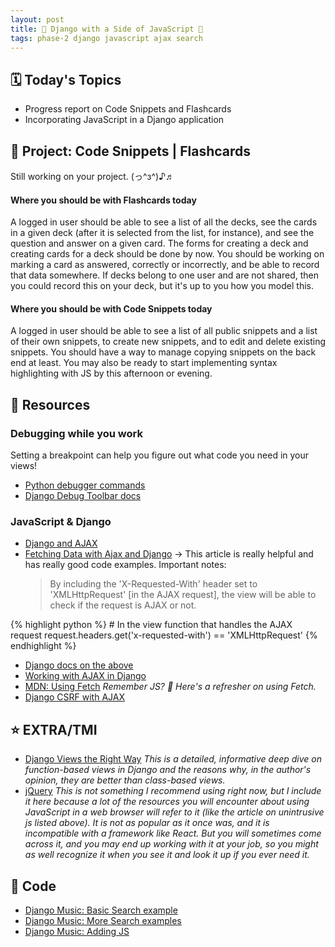 ```yaml
---
layout: post
title: 🍔 Django with a Side of JavaScript 🍟
tags: phase-2 django javascript ajax search
---
```


## 🗓️ Today's Topics

- Progress report on Code Snippets and Flashcards
- Incorporating JavaScript in a Django application

## 🎯 Project: Code Snippets | Flashcards

Still working on your project. (っ^з^)♪♬

#### Where you should be with Flashcards today

A logged in user should be able to see a list of all the decks, see the cards in a given deck (after it is selected from the list, for instance), and see the question and answer on a given card. The forms for creating a deck and creating cards for a deck should be done by now. You should be working on marking a card as answered, correctly or incorrectly, and be able to record that data somewhere. If decks belong to one user and are not shared, then you could record this on your deck, but it's up to you how you model this.

#### Where you should be with Code Snippets today

A logged in user should be able to see a list of all public snippets and a list of their own snippets, to create new snippets, and to edit and delete existing snippets. You should have a way to manage copying snippets on the back end at least. You may also be ready to start implementing syntax highlighting with JS by this afternoon or evening.

## 🔖 Resources

### Debugging while you work

Setting a breakpoint can help you figure out what code you need in your views!

- [Python debugger commands](https://docs.python.org/3/library/pdb.html?highlight=debugger#debugger-commands)
- [Django Debug Toolbar docs](https://django-debug-toolbar.readthedocs.io/en/latest/)

### JavaScript & Django

- [Django and AJAX](https://realpython.com/django-and-ajax-form-submissions/)
- [Fetching Data with Ajax and Django](https://www.brennantymrak.com/articles/fetching-data-with-ajax-and-django.html) -> This article is really helpful and has really good code examples. Important notes:
  > By including the 'X-Requested-With' header set to 'XMLHttpRequest' [in the AJAX request], the view will be able to check if the request is AJAX or not.

{% highlight python %}
    # In the view function that handles the AJAX request
    request.headers.get('x-requested-with') == 'XMLHttpRequest'
{% endhighlight %}

- [Django docs on the above](https://docs.djangoproject.com/en/3.2/ref/request-response/#django.http.HttpRequest.is_ajax)
- [Working with AJAX in Django](https://testdriven.io/blog/django-ajax-xhr/)
- [MDN: Using Fetch](https://developer.mozilla.org/en-US/docs/Web/API/Fetch_API/Using_Fetch) _Remember JS? 🥴 Here's a refresher on using Fetch._
- [Django CSRF with AJAX](https://docs.djangoproject.com/en/3.2/ref/csrf/#ajax)

## ⭐ EXTRA/TMI

- [Django Views the Right Way](https://spookylukey.github.io/django-views-the-right-way/the-pattern.html) _This is a detailed, informative deep dive on function-based views in Django and the reasons why, in the author's opinion, they are better than class-based views._
- [jQuery](https://jquery.com/) _This is not something I recommend using right now, but I include it here because a lot of the resources you will encounter about using JavaScript in a web browser will refer to it (like the article on unintrusive js listed above). It is not as popular as it once was, and it is incompatible with a framework like React. But you will sometimes come across it, and you may end up working with it at your job, so you might as well recognize it when you see it and look it up if you ever need it._

## 🦉 Code

- [Django Music: Basic Search example](https://github.com/Momentum-Team-10/example-django-music/commit/abc285ae36e0cf6a3e64ea5df88fa73ff7d3d6b6)
- [Django Music: More Search examples](https://github.com/Momentum-Team-10/example-django-music/commit/4a5c94feb3c9fb7231bf8e8e866fd1af9f17848f)
- [Django Music: Adding JS]()
